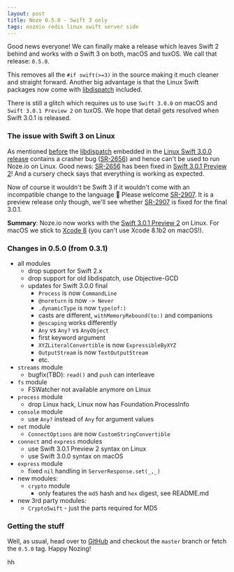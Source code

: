 ```yaml
---
layout: post
title: Noze 0.5.0 - Swift 3 only
tags: nozeio redis linux swift server side
---
```


Good news everyone!
We can finally make a release which leaves Swift 2 behind and works with *a*
Swift 3 on both, macOS and tuxOS. We call that release: `0.5.0`.

This removes all the `#if swift(>=3)` in the source making it much cleaner
and straight forward.
Another big advantage is that the Linux Swift packages now come with
[libdispatch](https://github.com/apple/swift-corelibs-libdispatch)
included.

There is still a glitch which requires us to use `Swift 3.0.0` on macOS and
`Swift 3.0.1 Preview 2` on tuxOS. We hope that detail gets resolved when Swift
3.0.1 is released.

### The issue with Swift 3 on Linux

As mentioned [before](/swift3-note/) the 
[libdispatch](https://github.com/apple/swift-corelibs-libdispatch)
embedded in the 
[Linux Swift 3.0.0 release](https://swift.org/download/#releases)
contains a crasher bug
([SR-2656](https://bugs.swift.org/browse/SR-2656))
and hence can't be used to run Noze.io on Linux.
Good news: [SR-2656](https://bugs.swift.org/browse/SR-2656) has been fixed
in [Swift 3.0.1 Preview 2](https://swift.org/download/#previews)!
And a cursery check says that everything is working as expected.

Now of course it wouldn't be Swift 3 if it wouldn't come with an incompatible
change to the language 😬
Please welcome [SR-2907](https://bugs.swift.org/browse/SR-2907).
It is a preview release only though, we'll see whether
[SR-2907](https://bugs.swift.org/browse/SR-2907) is fixed for the final 3.0.1.

**Summary**:
Noze.io now works with the
[Swift 3.0.1 Preview 2](https://swift.org/download/#previews)
on Linux.
For macOS we stick to 
[Xcode 8](https://itunes.apple.com/app/xcode/id497799835) 
(you can't use Xcode 8.1b2 on macOS!).

### Changes in 0.5.0 (from 0.3.1)

- all modules
  - drop support for Swift 2.x
  - drop support for old libdispatch, use Objective-GCD
  - updates for Swift 3.0.0 final
    - `Process` is now `CommandLine`
    - `@noreturn` is now `-> Never`
    - `.dynamicType` is now `type(of:)`
    - casts are different, `withMemoryRebound(to:)` and companions
    - `@escaping` works differently
    - `Any` vs `Any?` vs `AnyObject`
    - first keyword argument
    - `XYZLiteralConvertible` is now `ExpressibleByXYZ`
    - `OutputStream` is now `TextOutputStream`
    - etc.
- `streams` module
  - bugfix(TBD): `read()` and `push` can interleave
- `fs` module
  - FSWatcher not available anymore on Linux
- `process` module
  - drop Linux hack, Linux now has Foundation.ProcessInfo
- `console` module
  - use `Any?` instead of `Any` for argument values
- `net` module
  - `ConnectOptions` are now `CustomStringConvertible`
- `connect` and `express` modules
  - use Swift 3.0.1 Preview 2 syntax on Linux
  - use Swift 3.0.0 syntax on macOS
- `express` module
  - fixed `nil` handling in `ServerResponse.set(_,_)`
- new modules:
  - `crypto` module
    - only features the `md5` hash and `hex` digest, see README.md
- new 3rd party modules:
  - `CryptoSwift` - just the parts required for MD5

### Getting the stuff

Well, as usual, head over to
[GitHub](https://github.com/NozeIO/Noze.io/releases/tag/0.5.0)
and checkout the `master` branch or fetch the `0.5.0` tag.
Happy Nozing!

hh
